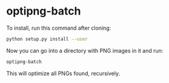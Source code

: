 # optipng-batch

To install, run this command after cloning:

```bash
python setup.py install --user
```

Now you can go into a directory with PNG images in it and run:
```bash
optipng-batch
```

This will optimize all PNGs found, recursively.

